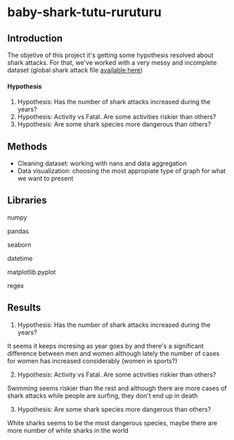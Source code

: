 # baby-shark-tutu-ruruturu

## Introduction

The objetive of this project it's getting some hypothesis resolved about shark attacks. For that, we've worked with a very messy and incomplete dataset (global shark attack file [available here](https://www.kaggle.com/teajay/global-shark-attacks))

#### Hypothesis
1) Hypothesis: Has the number of shark attacks increased during the years?
2) Hypothesis: Activity vs Fatal. Are some activities riskier than others?
3) Hypothesis: Are some shark species more dangerous than others?

## Methods

- Cleaning dataset: working with nans and data aggregation
- Data visualization: choosing the most appropiate type of graph for what we want to present 


## Libraries
numpy

pandas

seaborn

datetime

matplotlib.pyplot

regex

## Results
1) Hypothesis: Has the number of shark attacks increased during the years?

It seems it keeps incresing as year goes by and there's a significant difference between men and women although lately the number of cases for women has increased considerably (women in sports?)

2) Hypothesis: Activity vs Fatal. Are some activities riskier than others?

Swimming seems riskier than the rest and although there are more cases of shark attacks while people are surfing, they don't end up in death


3) Hypothesis: Are some shark species more dangerous than others?

White sharks seems to be the most dangerous species, maybe there are more number of white sharks in the world
